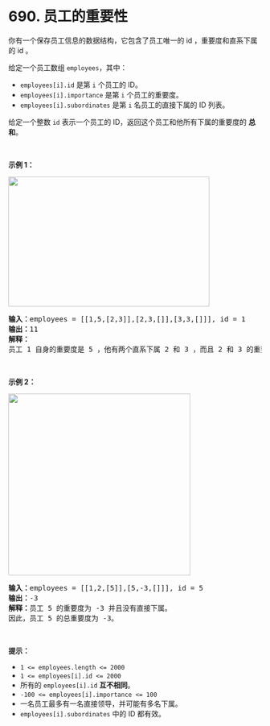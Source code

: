 # 690. 员工的重要性 

<p>你有一个保存员工信息的数据结构，它包含了员工唯一的 id ，重要度和直系下属的 id 。</p>

<p>给定一个员工数组&nbsp;<code>employees</code>，其中：</p>

<ul>
	<li><code>employees[i].id</code> 是第&nbsp;<code>i</code>&nbsp;个员工的 ID。</li>
	<li><code>employees[i].importance</code>&nbsp;是第&nbsp;<code>i</code>&nbsp;个员工的重要度。</li>
	<li><code>employees[i].subordinates</code> 是第 <code>i</code> 名员工的直接下属的 ID 列表。</li>
</ul>

<p>给定一个整数&nbsp;<code>id</code>&nbsp;表示一个员工的 ID，返回这个员工和他所有下属的重要度的 <strong>总和</strong>。</p>

<p>&nbsp;</p>

<p><strong>示例 1：</strong></p>

<p><strong><img alt="" src="https://pic.leetcode.cn/1716170448-dKZffb-image.png" style="width: 400px; height: 258px;" /></strong></p>

<pre>
<strong>输入：</strong>employees = [[1,5,[2,3]],[2,3,[]],[3,3,[]]], id = 1
<strong>输出：</strong>11
<strong>解释：</strong>
员工 1 自身的重要度是 5 ，他有两个直系下属 2 和 3 ，而且 2 和 3 的重要度均为 3 。因此员工 1 的总重要度是 5 + 3 + 3 = 11 。
</pre>

<p>&nbsp;</p>

<p><strong>示例 2：</strong></p>

<p><strong><img alt="" src="https://pic.leetcode.cn/1716170929-dkWpra-image.png" style="width: 362px; height: 361px;" /></strong></p>

<pre>
<strong>输入：</strong>employees = [[1,2,[5]],[5,-3,[]]], id = 5
<strong>输出：</strong>-3
<strong>解释：</strong>员工 5 的重要度为 -3 并且没有直接下属。
因此，员工 5 的总重要度为 -3。
</pre>

<p>&nbsp;</p>

<p><strong>提示：</strong></p>

<ul>
	<li><code>1 &lt;= employees.length &lt;= 2000</code></li>
	<li><code>1 &lt;= employees[i].id &lt;= 2000</code></li>
	<li>所有的&nbsp;<code>employees[i].id</code>&nbsp;<strong>互不相同</strong>。</li>
	<li><code>-100 &lt;= employees[i].importance &lt;= 100</code></li>
	<li>一名员工最多有一名直接领导，并可能有多名下属。</li>
	<li><code>employees[i].subordinates</code>&nbsp;中的 ID 都有效。</li>
</ul>
